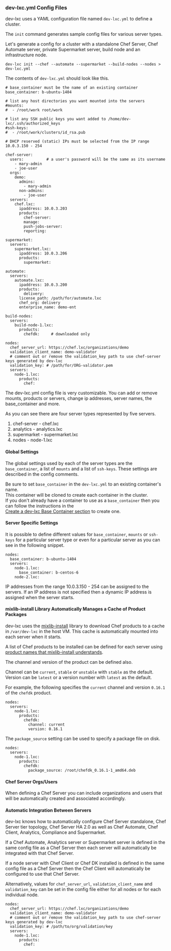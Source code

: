 ### dev-lxc.yml Config Files

dev-lxc uses a YAML configuration file named `dev-lxc.yml` to define a cluster.

The `init` command generates sample config files for various server types.

Let's generate a config for a cluster with a standalone Chef Server, Chef Automate server,
private Supermarket server, build node and an infrastructure node.

```
dev-lxc init --chef --automate --supermarket --build-nodes --nodes > dev-lxc.yml
```

The contents of `dev-lxc.yml` should look like this.

```
# base_container must be the name of an existing container
base_container: b-ubuntu-1404

# list any host directories you want mounted into the servers
#mounts:
#  - /root/work root/work

# list any SSH public keys you want added to /home/dev-lxc/.ssh/authorized_keys
#ssh-keys:
#  - /root/work/clusters/id_rsa.pub

# DHCP reserved (static) IPs must be selected from the IP range 10.0.3.150 - 254

chef-server:
  users:          # a user's password will be the same as its username
    - mary-admin
    - joe-user
  orgs:
    demo:
      admins:
        - mary-admin
      non-admins:
        - joe-user
  servers:
    chef.lxc:
      ipaddress: 10.0.3.203
      products:
        chef-server:
        manage:
        push-jobs-server:
        reporting:

supermarket:
  servers:
    supermarket.lxc:
      ipaddress: 10.0.3.206
      products:
        supermarket:

automate:
  servers:
    automate.lxc:
      ipaddress: 10.0.3.200
      products:
        delivery:
      license_path: /path/for/automate.lxc
      chef_org: delivery
      enterprise_name: demo-ent

build-nodes:
  servers:
    build-node-1.lxc:
      products:
        chefdk:     # downloaded only

nodes:
  chef_server_url: https://chef.lxc/organizations/demo
  validation_client_name: demo-validator
  # comment out or remove the validation_key path to use chef-server keys generated by dev-lxc
  validation_key: # /path/for/ORG-validator.pem
  servers:
    node-1.lxc:
      products:
        chef:
```

The dev-lxc.yml config file is very customizable. You can add or remove mounts, products or servers,
change ip addresses, server names, the base_container and more.

As you can see there are four server types represented by five servers.

1. chef-server - chef.lxc
2. analytics - analytics.lxc
3. supermarket - supermarket.lxc
4. nodes - node-1.lxc

#### Global Settings

The global settings used by each of the server types are the `base_container`, a list of `mounts` and
a list of `ssh-keys`. These settings are described in the config comments.

Be sure to set `base_container` in the `dev-lxc.yml` to an existing container's name.  
This container will be cloned to create each container in the cluster.  
If you don't already have a container to use as a `base_container` then you can follow the instructions in the  
[Create a dev-lxc Base Container section](https://github.com/jeremiahsnapp/dev-lxc#create-a-dev-lxc-base-container) to create one.

#### Server Specific Settings

It is possible to define different values for `base_container`, `mounts` or `ssh-keys` for a particular server type or even for a particular server as you can see in the following snippet.

```
nodes:
  base_container: b-ubuntu-1404
  servers:
    node-1.lxc:
      base_container: b-centos-6
    node-2.lxc:
```

IP addresses from the range 10.0.3.150 - 254 can be assigned to the servers. If an IP address
is not specified then a dynamic IP address is assigned when the server starts.

#### mixlib-install Library Automatically Manages a Cache of Product Packages

dev-lxc uses the [mixlib-install](https://github.com/chef/mixlib-install) library to download Chef products
to a cache in `/var/dev-lxc` in the host VM. This cache is automatically mounted into each server when it starts.

A list of Chef products to be installed can be defined for each server
using [product names that mixlib-install understands](https://github.com/chef/mixlib-install/blob/master/PRODUCT_MATRIX.md).

The channel and version of the product can be defined also.

Channel can be `current`, `stable` or `unstable` with `stable` as the default.
Version can be `latest` or a version number with `latest` as the default.

For example, the following specifies the `current` channel and version `0.16.1` of the `chefdk` product.

```
nodes:
  servers:
    node-1.lxc:
      products:
        chefdk:
          channel: current
          version: 0.16.1
```

The `package_source` setting can be used to specify a package file on disk.

```
nodes:
  servers:
    node-1.lxc:
      products:
        chefdk:
          package_source: /root/chefdk_0.16.1-1_amd64.deb
```

#### Chef Server Orgs/Users

When defining a Chef Server you can include organizations and users that will be automatically created and associated accordingly.

#### Automatic Integration Between Servers

dev-lxc knows how to automatically configure Chef Server standalone, Chef Server tier topology,
Chef Server HA 2.0 as well as Chef Automate, Chef Client, Analytics, Compliance and Supermarket.

If a Chef Automate, Analytics server or Supermarket server is defined in the same config file as
a Chef Server then each server will automatically be integrated with that Chef Server.

If a node server with Chef Client or Chef DK installed is defined in the same config file as
a Chef Server then the Chef Client will automatically be configured to use that Chef Server.

Alternatively, values for `chef_server_url`, `validation_client_name` and `validation_key` can
be set in the config file either for all nodes or for each individual node.

```
nodes:
  chef_server_url: https://chef.lxc/organizations/demo
  validation_client_name: demo-validator
  # comment out or remove the validation_key path to use chef-server keys generated by dev-lxc
  validation_key: # /path/to/org/validation/key
  servers:
    node-1.lxc:
      products:
        chef:
```
